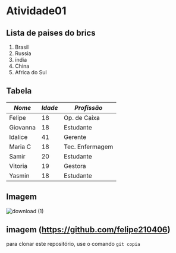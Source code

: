 # Atividade01
## Lista de paises do brics
1. Brasil
2. Russia
3. índia 
4. China
5. Africa do Sul
## Tabela

| *Nome* | *Idade* | *Profissão* |
|----------|-----------|---------------|
| Felipe   | 18        | Op. de Caixa  |
| Giovanna | 18        | Estudante     |
| Idalice  | 41        | Gerente       |
| Maria C  | 18        | Tec. Enfermagem|
| Samir    | 20        | Estudante     |
| Vitoria  | 19        | Gestora       |
| Yasmin   | 18        | Estudante     |


## Imagem
![download (1)](https://github.com/user-attachments/assets/1d20f443-fc6e-402f-b382-cbbf1e37ad44)

## imagem (https://github.com/felipe210406)

para clonar este repositório, use o comando `git copia`
